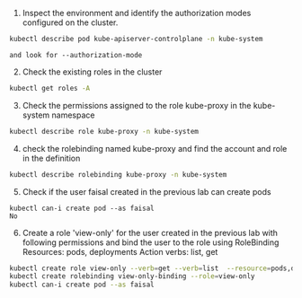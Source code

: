 1. Inspect the environment and identify the authorization modes configured on the cluster.
```bash
kubectl describe pod kube-apiserver-controlplane -n kube-system 
```
    and look for --authorization-mode
    
2. Check the existing roles in the cluster
```bash
kubectl get roles -A
```

3. Check the permissions assigned to the role kube-proxy in the kube-system namespace
```bash
kubectl describe role kube-proxy -n kube-system
```
4. check the rolebinding named kube-proxy and find the account and role in the definition
```bash
kubectl describe rolebinding kube-proxy -n kube-system
```
5. Check if the user faisal created in the previous lab can create pods 
```
kubectl can-i create pod --as faisal
No
```
6. Create a role 'view-only' for the user created in the previous lab with following permissions and bind the user to the role using RoleBinding
    Resources: pods, deployments 
    Action verbs: list, get
```bash
kubectl create role view-only --verb=get --verb=list  --resource=pods,deployments
kubectl create rolebinding view-only-binding --role=view-only 
kubectl can-i create pod --as faisal
```
